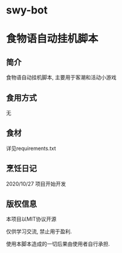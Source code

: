 # swy-bot
# 食物语自动挂机脚本

## 简介
食物语自动挂机脚本, 主要用于客潮和活动小游戏

## 食用方式
无

## 食材
详见requirements.txt

## 烹饪日记
2020/10/27 项目开始开发

## 版权信息
本项目以MIT协议开源

仅供学习交流, 禁止用于盈利.

使用本脚本造成的一切后果由使用者自行承担.
